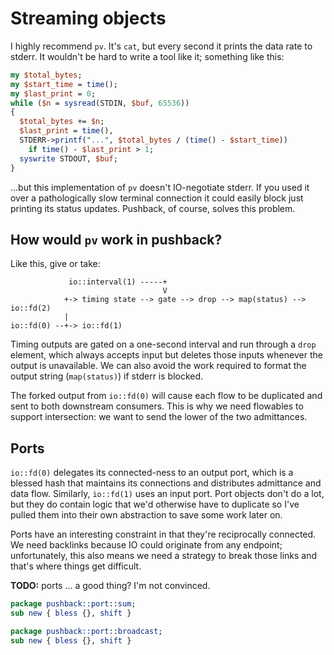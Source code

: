# Streaming objects
I highly recommend `pv`. It's `cat`, but every second it prints the data rate to
stderr. It wouldn't be hard to write a tool like it; something like this:

```pl
my $total_bytes;
my $start_time = time();
my $last_print = 0;
while ($n = sysread(STDIN, $buf, 65536))
{
  $total_bytes += $n;
  $last_print = time(),
  STDERR->printf("...", $total_bytes / (time() - $start_time))
    if time() - $last_print > 1;
  syswrite STDOUT, $buf;
}
```

...but this implementation of `pv` doesn't IO-negotiate stderr. If you used it
over a pathologically slow terminal connection it could easily block just
printing its status updates. Pushback, of course, solves this problem.


## How would `pv` work in pushback?
Like this, give or take:

```
             io::interval(1) -----+
                                  V
            +-> timing state --> gate --> drop --> map(status) --> io::fd(2)
            |
io::fd(0) --+-> io::fd(1)
```

Timing outputs are gated on a one-second interval and run through a `drop`
element, which always accepts input but deletes those inputs whenever the output
is unavailable. We can also avoid the work required to format the output string
(`map(status)`) if stderr is blocked.

The forked output from `io::fd(0)` will cause each flow to be duplicated and
sent to both downstream consumers. This is why we need flowables to support
intersection: we want to send the lower of the two admittances.


## Ports
`io::fd(0)` delegates its connected-ness to an output port, which is a blessed
hash that maintains its connections and distributes admittance and data flow.
Similarly, `io::fd(1)` uses an input port. Port objects don't do a lot, but they
do contain logic that we'd otherwise have to duplicate so I've pulled them into
their own abstraction to save some work later on.

Ports have an interesting constraint in that they're reciprocally connected. We
need backlinks because IO could originate from any endpoint; unfortunately, this
also means we need a strategy to break those links and that's where things get
difficult.

**TODO:** ports ... a good thing? I'm not convinced.

```perl
package pushback::port::sum;
sub new { bless {}, shift }
```

```perl
package pushback::port::broadcast;
sub new { bless {}, shift }
```
